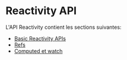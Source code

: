# Reactivity API

L'API Reactivity contient les sections suivantes:

- [Basic Reactivity APIs](/api/basic-reactivity.html)
- [Refs](/api/refs-api.html)
- [Computed et watch](/api/computed-watch-api.html)
